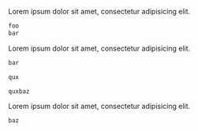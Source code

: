 Lorem ipsum dolor sit amet, consectetur adipisicing elit.

```js
foo
bar
```

Lorem ipsum dolor sit amet, consectetur adipisicing elit.

```js
bar
```

```js
qux
```

```output
quxbaz
```

Lorem ipsum dolor sit amet, consectetur adipisicing elit.

```js
baz
```
